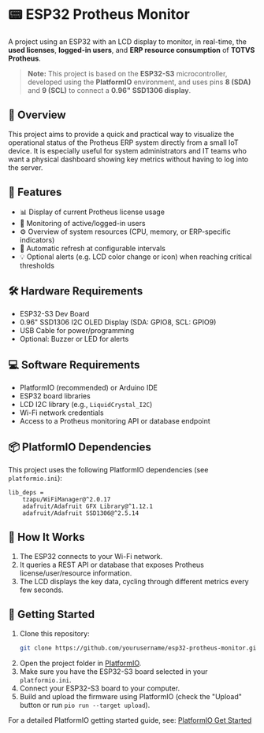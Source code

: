 # 📟 ESP32 Protheus Monitor

A project using an ESP32 with an LCD display to monitor, in real-time, the **used licenses**, **logged-in users**, and **ERP resource consumption** of **TOTVS Protheus**.

> **Note:** This project is based on the **ESP32-S3** microcontroller, developed using the **PlatformIO** environment, and uses pins **8 (SDA)** and **9 (SCL)** to connect a **0.96" SSD1306 display**.

## 🧩 Overview

This project aims to provide a quick and practical way to visualize the operational status of the Protheus ERP system directly from a small IoT device. It is especially useful for system administrators and IT teams who want a physical dashboard showing key metrics without having to log into the server.

## 🔧 Features

- 📊 Display of current Protheus license usage
- 👥 Monitoring of active/logged-in users
- ⚙️ Overview of system resources (CPU, memory, or ERP-specific indicators)
- 🔄 Automatic refresh at configurable intervals
- 💡 Optional alerts (e.g. LCD color change or icon) when reaching critical thresholds

## 🛠️ Hardware Requirements

- ESP32-S3 Dev Board
- 0.96" SSD1306 I2C OLED Display (SDA: GPIO8, SCL: GPIO9)
- USB Cable for power/programming
- Optional: Buzzer or LED for alerts

## 💻 Software Requirements

- PlatformIO (recommended) or Arduino IDE
- ESP32 board libraries
- LCD I2C library (e.g., `LiquidCrystal_I2C`)
- Wi-Fi network credentials
- Access to a Protheus monitoring API or database endpoint

## 📦 PlatformIO Dependencies

This project uses the following PlatformIO dependencies (see `platformio.ini`):

```
lib_deps = 
    tzapu/WiFiManager@^2.0.17
    adafruit/Adafruit GFX Library@^1.12.1
    adafruit/Adafruit SSD1306@^2.5.14
```

## 🔌 How It Works

1. The ESP32 connects to your Wi-Fi network.
2. It queries a REST API or database that exposes Protheus license/user/resource information.
3. The LCD displays the key data, cycling through different metrics every few seconds.

## 🚀 Getting Started

1. Clone this repository:
   ```bash
   git clone https://github.com/yourusername/esp32-protheus-monitor.git
   ```
2. Open the project folder in [PlatformIO](https://platformio.org/install).
3. Make sure you have the ESP32-S3 board selected in your `platformio.ini`.
4. Connect your ESP32-S3 board to your computer.
5. Build and upload the firmware using PlatformIO (check the "Upload" button or run `pio run --target upload`).

For a detailed PlatformIO getting started guide, see: [PlatformIO Get Started](https://docs.platformio.org/en/latest/introduction/quickstart.html)
